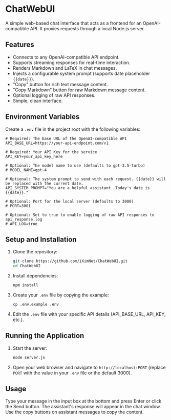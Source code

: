 # ChatWebUI

A simple web-based chat interface that acts as a frontend for an OpenAI-compatible API. It proxies requests through a local Node.js server.

## Features

*   Connects to any OpenAI-compatible API endpoint.
*   Supports streaming responses for real-time interaction.
*   Renders Markdown and LaTeX in chat messages.
*   Injects a configurable system prompt (supports date placeholder `{{date}}`).
*   "Copy" button for rich text message content.
*   "Copy Markdown" button for raw Markdown message content.
*   Optional logging of raw API responses.
*   Simple, clean interface.

## Environment Variables

Create a `.env` file in the project root with the following variables:

```dotenv
# Required: The base URL of the OpenAI-compatible API
API_BASE_URL=https://your-api-endpoint.com/v1

# Required: Your API Key for the service
API_KEY=your_api_key_here

# Optional: The model name to use (defaults to gpt-3.5-turbo)
# MODEL_NAME=gpt-4

# Optional: The system prompt to send with each request. {{date}} will be replaced with the current date.
API_SYSTEM_PROMPT="You are a helpful assistant. Today's date is {{date}}."

# Optional: Port for the local server (defaults to 3000)
# PORT=3001

# Optional: Set to true to enable logging of raw API responses to api_response.log
# API_LOG=true
```

## Setup and Installation

1.  Clone the repository:
    ```bash
    git clone https://github.com/iXimNet/ChatWebUI.git
    cd ChatWebUI
    ```
2.  Install dependencies:
    ```bash
    npm install
    ```
3.  Create your `.env` file by copying the example:
    ```bash
    cp .env.example .env
    ```
4.  Edit the `.env` file with your specific API details (API_BASE_URL, API_KEY, etc.).

## Running the Application

1.  Start the server:
    ```bash
    node server.js
    ```
2.  Open your web browser and navigate to `http://localhost:PORT` (replace `PORT` with the value in your `.env` file or the default 3000).

## Usage

Type your message in the input box at the bottom and press Enter or click the Send button. The assistant's response will appear in the chat window. Use the copy buttons on assistant messages to copy the content.
